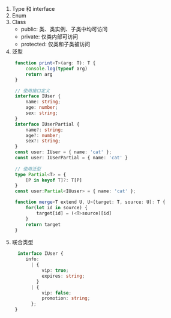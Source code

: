 1. Type 和 interface
2. Enum
3. Class
   * public: 类、类实例、子类中均可访问
   * private: 仅类内部可访问
   * protected: 仅类和子类被访问
4. 泛型
   ```ts
    function print<T>(arg: T): T {
        console.log(typeof arg)
        return arg
    } 
   ```
   ```ts
    // 使用接口定义 
    interface IUser {
        name: string;
        age: number;
        sex: string;
    }
    interface IUserPartial {
        name?: string;
        age?: number;
        sex?: string;
    }
    const user: IUser = { name: 'cat' };
    const user: IUserPartial = { name: 'cat' }
    
    // 使用泛型
    type Partial<T> = {
        [P in keyof T]?: T[P]
    }
    const user:Partial<IUuser> = { name: 'cat' };
   ```
   ```ts
    function merge<T extend U, U>(target: T, source: U): T {
        for(let id in source) {
            target[id] = (<T>source)[id]
        }
        return target
    }
   ```
5. 联合类型
   ```ts
     interface IUser {
        info:
          | {
              vip: true;
              expires: string;
            }
          | {
              vip: false;
              promotion: string;
          };
    }
   ```